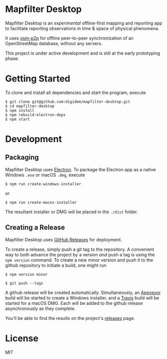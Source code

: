 # Mapfilter Desktop

Mapfilter Desktop is an _experimental_ offline-first mapping and reporting app to facilitate reporting observations in time & space of physical phenomena.

It uses [osm-p2p](https://github.com/digidem/osm-p2p-db) for offline peer-to-peer synchronization of an OpenStreetMap database, without any
servers.

This project is under active development and is still at the early prototyping phase.

# Getting Started

To clone and install all dependencies and start the program, execute

```
$ git clone git@github.com:digidem/mapfilter-desktop.git
$ cd mapfilter-desktop
$ npm install
$ npm rebuild-electron-deps
$ npm start
```

# Development

## Packaging

Mapfilter Desktop uses [Electron](http://electron.atom.io/). To package the Electron app as a native Windows `.exe` or macOS `.dmg`, execute

```
$ npm run create-windows-installer
```
or
```
$ npm run create-macos-installer
```

The resultant installer or DMG will be placed in the `./dist` folder.

## Creating a Release

Mapfilter Desktop uses [GitHub Releases](https://help.github.com/articles/about-releases/) for deployment.

To create a release, simply push a git tag to the repository. A convenient way
to both advance the project by a version *and* push a tag is using the `npm
version` command. To create a new minor version and push it to the github
repository to initiate a build, one might run

```
$ npm version minor

$ git push --tags
```

A github release will be created automatically. Simultaneously, an
[Appveyor](appveyor.yml) build will be started to create a Windows installer,
and a [Travis](.travis.yml) build will be started for a macOS DMG. Each will be
added to the github release asynchronously as they complete.

You'll be able to find the results on the project's [releases](../../releases/) page.

# License

MIT
